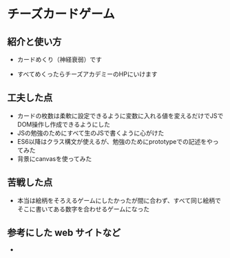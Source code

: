 # チーズカードゲーム

## 紹介と使い方

  - カードめくり（神経衰弱）です

  - すべてめくったらチーズアカデミーのHPにいけます

## 工夫した点

  - カードの枚数は柔軟に設定できるように変数に入れる値を変えるだけでJSでDOM操作し作成できるようにした
  - JSの勉強のためにすべて生のJSで書くように心がけた
  - ES6以降はクラス構文が使えるが、勉強のためにprototypeでの記述をやってみた
  - 背景にcanvasを使ってみた

## 苦戦した点

  - 本当は絵柄をそろえるゲームにしたかったが間に合わず、すべて同じ絵柄でそこに書いてある数字を合わせるゲームになった

## 参考にした web サイトなど

  - 